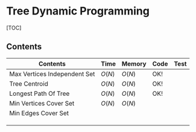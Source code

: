 # Tree Dynamic Programming



[TOC]



## Contents

| Contents                     | Time   | Memory | Code | Test |
| ---------------------------- | ------ | ------ | ---- | ---- |
| Max Vertices Independent Set | $O(N)$ | $O(N)$ | OK!  |      |
| Tree Centroid                | $O(N)$ | $O(N)$ | OK!  |      |
| Longest Path Of Tree         | $O(N)$ | $O(N)$ | OK!  |      |
| Min Vertices Cover Set       | $O(N)$ | $O(N)$ |      |      |
| Min Edges Cover Set          |        |        |      |      |
|                              |        |        |      |      |
|                              |        |        |      |      |
|                              |        |        |      |      |

